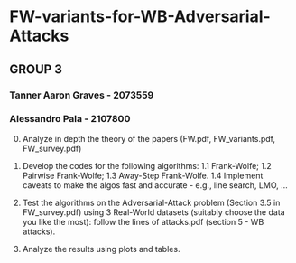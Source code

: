 # FW-variants-for-WB-Adversarial-Attacks

## GROUP 3
### Tanner Aaron Graves - 2073559
### Alessandro Pala - 2107800

0. Analyze in depth the theory of the papers (FW.pdf, FW_variants.pdf, FW_survey.pdf)

1. Develop the codes for the following algorithms:
1.1 Frank-Wolfe;
1.2 Pairwise Frank-Wolfe;
1.3 Away-Step Frank-Wolfe.
1.4 Implement caveats to make the algos fast and accurate - e.g., line search, LMO, ... 

2. Test the algorithms on the Adversarial-Attack problem  (Section 3.5 in FW_survey.pdf) using 3 Real-World datasets (suitably choose the data you like the most): follow the lines of attacks.pdf (section 5  - WB attacks).

3. Analyze the results using plots and tables.
